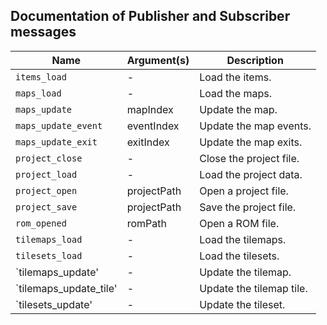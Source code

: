 ## Documentation of Publisher and Subscriber messages

| Name                  | Argument(s)    | Description                      |
|-----------------------|----------------|----------------------------------|
|`items_load`           |-               |Load the items.                   |
|`maps_load`            |-               |Load the maps.                    |
|`maps_update`          |mapIndex        |Update the map.                   |
|`maps_update_event`    |eventIndex      |Update the map events.            |
|`maps_update_exit`     |exitIndex       |Update the map exits.             |
|`project_close`        |-               |Close the project file.           |
|`project_load`         |-               |Load the project data.            |
|`project_open`         |projectPath     |Open a project file.              |
|`project_save`         |projectPath     |Save the project file.            |
|`rom_opened`           |romPath         |Open a ROM file.                  |
|`tilemaps_load`        |-               |Load the tilemaps.                |
|`tilesets_load`        |-               |Load the tilesets.                |
|`tilemaps_update'      |-               |Update the tilemap.               |
|`tilemaps_update_tile' |-               |Update the tilemap tile.          |
|`tilesets_update'      |-               |Update the tileset.               |